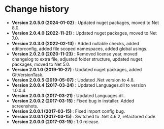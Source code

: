 # Change history

* **Version 2.0.5.0 (2024-01-02)** : Updated nuget packages, moved to Net 8.0.
* **Version 2.0.4.0 (2022-11-21)** : Updated nuget packages, moved to Net 7.0.
* **Version 2.0.3.0 (2022-02-13)** : Added nullable checks, added editorconfig, added file scoped namespaces, added global usings.
* **Version 2.0.2.0 (2020-11-23)** : Removed license year, moved changelog to extra file, adjusted folder structure, updated nuget packages, moved to Net 5.0.
* **Version 2.0.1.0 (2019-10-27)** : Updated nuget packages, added GitVersionTask.
* **Version 2.0.0.5 (2019-05-07)** : Updated .Net version to 4.8.
* **Version 2.0.0.4 (2017-03-24)** : Updated Languages.dll to version 1.0.0.4.
* **Version 2.0.0.3 (2017-03-21)** : Updated Languages.dll.
* **Version 2.0.0.2 (2017-03-15)** : Fixed bug in installer. Added screenshots.
* **Version 2.0.0.1 (2017-03-15)** : Fixed import config bug.
* **Version 2.0.0.1 (2017-03-15)** : Switched to .Net 4.6.2, refactored code.
* **Version 2.0.0.0 (2017-03-15)** : 1.0 release.
